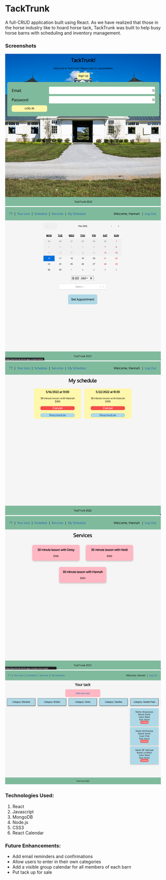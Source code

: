 # TackTrunk

A full-CRUD application built using React. As we have realized that those in the horse industry like to hoard horse tack, TackTrunk was built to help busy horse barns with scheduling and inventory management. 

### Screenshots
![Login Page](https://github.com/hmgraves/TackTrunk/blob/main/src/images/Login%20Page.png)
![Scedule page](https://github.com/hmgraves/TackTrunk/blob/main/src/images/Schedule%20Page.png)
![My schedule](https://github.com/hmgraves/TackTrunk/blob/main/src/images/My%20schedule.png)
![Services](https://github.com/hmgraves/TackTrunk/blob/main/src/images/Services.png)
![Tack Page](https://github.com/hmgraves/TackTrunk/blob/main/src/images/Tack%20Page.png)


### Technologies Used: 
1. React
2. Javascript
3. MongoDB
4. Node.js
5. CSS3
6. React Calendar

### Future Enhancements:
- Add email reminders and confirmations
- Allow users to enter in their own categories
- Add a visible group calendar for all members of each barn
- Put tack up for sale